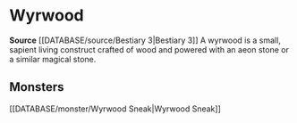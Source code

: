 ﻿---
id: '371'
name: Wyrwood
rarity: Common
source: '[[DATABASE/source/Bestiary 3|Bestiary 3]]'
trait:
- Wyrwood
type: Trait

---
# Wyrwood

**Source** [[DATABASE/source/Bestiary 3|Bestiary 3]]
A wyrwood is a small, sapient living construct crafted of wood and powered with an aeon stone or a similar magical stone.

## Monsters

[[DATABASE/monster/Wyrwood Sneak|Wyrwood Sneak]]